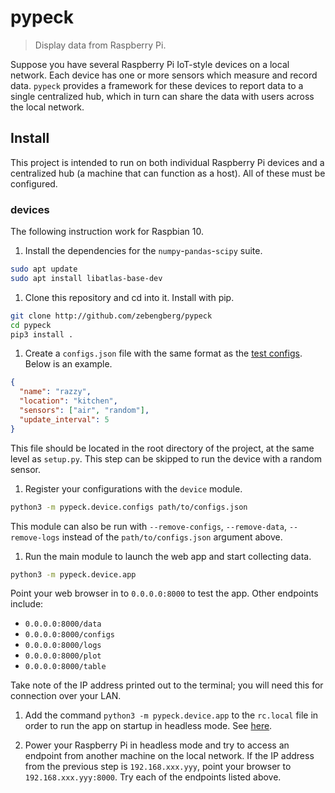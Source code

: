 # pypeck

> Display data from Raspberry Pi.

Suppose you have several Raspberry Pi IoT-style devices on a local network. Each device has one or more sensors which measure and record data. `pypeck` provides a framework for these devices to report data to a single centralized hub, which in turn can share the data with users across the local network.

## Install

This project is intended to run on both individual Raspberry Pi devices and a centralized hub (a machine that can function as a host). All of these must be configured.

### devices

The following instruction work for Raspbian 10.

1. Install the dependencies for the `numpy`-`pandas`-`scipy` suite.

```sh
sudo apt update
sudo apt install libatlas-base-dev
```

1. Clone this repository and cd into it. Install with pip.

```sh
git clone http://github.com/zebengberg/pypeck
cd pypeck
pip3 install .
```

1. Create a `configs.json` file with the same format as the [test configs](#pypeck/device/test_config.json). Below is an example.

```json
{
  "name": "razzy",
  "location": "kitchen",
  "sensors": ["air", "random"],
  "update_interval": 5
}
```

This file should be located in the root directory of the project, at the same level as `setup.py`. This step can be skipped to run the device with a random sensor.

1. Register your configurations with the `device` module.

```sh
python3 -m pypeck.device.configs path/to/configs.json
```

This module can also be run with `--remove-configs`, `--remove-data`, `--remove-logs` instead of the `path/to/configs.json` argument above.

1. Run the main module to launch the web app and start collecting data.

```sh
python3 -m pypeck.device.app
```

Point your web browser in to `0.0.0.0:8000` to test the app. Other endpoints include:

- `0.0.0.0:8000/data`
- `0.0.0.0:8000/configs`
- `0.0.0.0:8000/logs`
- `0.0.0.0:8000/plot`
- `0.0.0.0:8000/table`

Take note of the IP address printed out to the terminal; you will need this for connection over your LAN.

1. Add the command `python3 -m pypeck.device.app` to the `rc.local` file in order to run the app on startup in headless mode. See [here](#https://www.raspberrypi.org/documentation/linux/usage/rc-local.md).

1. Power your Raspberry Pi in headless mode and try to access an endpoint from another machine on the local network. If the IP address from the previous step is `192.168.xxx.yyy`, point your browser to `192.168.xxx.yyy:8000`. Try each of the endpoints listed above.
